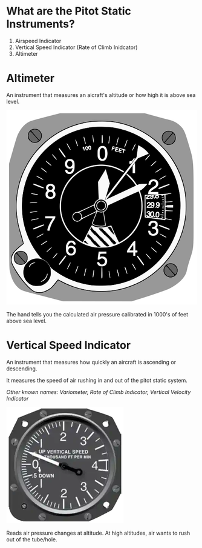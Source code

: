 # What are the Pitot Static Instruments?

1. Airspeed Indicator
2. Vertical Speed Indicator (Rate of Climb Inidcator)
3. Altimeter

# Altimeter

An instrument that measures an aicraft's altitude or how high it is above sea level.

![Altimeter](../../diagrams/altimeter.png)

The hand tells you the calculated air pressure calibrated in 1000's of feet above sea level.

# Vertical Speed Indicator

An instrument that measures how quickly an aircraft is ascending or descending.

It measures the speed of air rushing in and out of the pitot static system.

_Other known names: Variometer, Rate of Climb Indicator, Vertical Velocity Indicator_

![Vertical Speed Indicator](../../diagrams/vertical-speed-indicator.png)

Reads air pressure changes at altitude. At high altitudes, air wants to rush out of the tube/hole.
